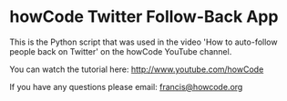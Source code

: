 howCode Twitter Follow-Back App
===============================

This is the Python script that was used in the video 'How to auto-follow people back on Twitter' on the howCode YouTube channel.

You can watch the tutorial here: http://www.youtube.com/howCode

If you have any questions please email: francis@howcode.org

